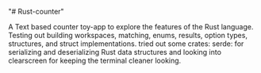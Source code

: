 "# Rust-counter" 

A Text based counter toy-app to explore the features of the Rust language.
Testing out building workspaces,  matching, enums, results, option types, structures, and struct implementations.
tried out some crates:
    serde: for serializing and deserializing Rust data structures
    and looking into clearscreen for keeping the terminal cleaner looking.
